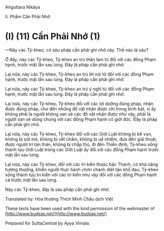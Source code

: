 Aṅguttara Nikāya

II. Phẩm Cần Phải Nhớ

# (I) (11) Cần Phải Nhớ (1)

—Này các Tỷ-kheo, có sáu pháp cần phải ghi nhớ này. Thế nào là sáu?

Ở đây, này các Tỷ-kheo, Tỷ-kheo an trú thân làm từ đối với các đồng Phạm hạnh, trước mặt lẫn sau lưng. Ðây là pháp cần phải ghi nhớ.

Lại nữa, này các Tỷ-kheo, Tỷ-kheo an trú lời nói từ đối với các đồng Phạm hạnh, trước mặt lẫn sau lưng. Ðây là pháp cần phải ghi nhớ.

Lại nữa, này các Tỷ-kheo, Tỷ-kheo an trú ý nghĩ từ đối với các đồng Phạm hạnh, trước mặt lẫn sau lưng. Ðây là pháp cần phải ghi nhớ.

Lại nữa, này các Tỷ-kheo, Tỷ-kheo đối với các lợi dưỡng đúng pháp, nhận được đúng pháp, cho đến những đồ vật nhận được chỉ trong bình bát, vị ấy không phải là người không san sẻ các đồ vật nhận được như vậy, phải là người san sẻ dùng chung với các đồng Phạm hạnh có giới đức. Ðây là pháp cần phải ghi nhớ.

Lại nữa, này các Tỷ-kheo, Tỷ-kheo đối với các Giới Luật không bị bể vụn, không bị sứt mẻ, không bị vết chấm, không bị uế nhiễm, đưa đến giải thoát, được người trí tán thán, không bị chấp thủ, đi đến Thiền định, Tỷ-kheo sống thành tựu Giới Luật trong các Giới Luật ấy đối với các đồng Phạm hạnh trước mặt lẫn sau lưng.

Lại nữa, này các Tỷ-kheo, đối với các tri kiến thuộc bậc Thánh, có khả năng hướng thượng, khiến người thực hành chơn chánh diệt tận khổ đau, Tỷ-kheo sống thành tựu tri kiến với các tri kiến như vậy đối với các đồng Phạm hạnh cả trước mặt lẫn sau lưng.

Này các Tỷ-kheo, đây là sáu pháp cần phải ghi nhớ.

Translated by: Hòa thượng Thích Minh Châu dịch Việt

These texts have been used with the kind permission of the webmaster of [http://www.budsas.net/](http://www.budsas.net/)

Prepared for SuttaCentral by Ayya Vimala.